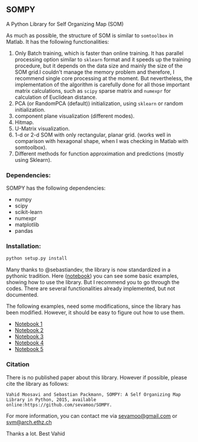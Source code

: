 SOMPY
-----
A Python Library for Self Organizing Map (SOM)

As much as possible, the structure of SOM is similar to `somtoolbox` in Matlab. It has the following functionalities:

1. Only Batch training, which is faster than online training. It has parallel processing option similar to `sklearn` format and it speeds up the training procedure, but it depends on the data size and mainly the size of the SOM grid.I couldn't manage the memory problem and therefore, I recommend single core processing at the moment. But nevertheless, the implementation of the algorithm is carefully done for all those important matrix calculations, such as `scipy` sparse matrix and `numexpr` for calculation of Euclidean distance.
2. PCA (or RandomPCA (default)) initialization, using `sklearn` or random initialization.
3. component plane visualization (different modes).
4. Hitmap.
5. U-Matrix visualization.
6. 1-d or 2-d SOM with only rectangular, planar grid. (works well in comparison with hexagonal shape, when I was checking in Matlab with somtoolbox).
7. Different methods for function approximation and predictions (mostly using Sklearn).


### Dependencies:
SOMPY has the following dependencies:
- numpy
- scipy
- scikit-learn
- numexpr
- matplotlib
- pandas

### Installation:
```Python
python setup.py install
```


Many thanks to @sebastiandev, the library is now standardized in a pythonic tradition. Here ([notebook](http://nbviewer.jupyter.org/gist/sevamoo/ec0eb28229304f4575085397138ba5b1)) you can see some basic examples, showing how to use the library.
But I recommend you to go through the codes. There are several functionalities already implemented, but not documented.

The following examples, need some modifications, since the library has been modified. However, it should be easy to figure out how to use them.

- [Notebook 1](http://bit.ly/1eZvaCM)
- [Notebook 2](http://bit.ly/1DHdLpn)
- [Notebook 3](http://bit.ly/1zfn77s)
- [Notebook 4]( http://vahidmoosavi.com/2014/02/18/a-self-organizing-map-som-package-in-python-sompy/)
- [Notebook 5](http://bit.ly/1ujaD36)

### Citation

There is no published paper about this library. However if possible, please cite the library as follows:

```
Vahid Moosavi and Sebastian Packmann, SOMPY: A Self Organizing Map Library in Python, 2015, available online:https://github.com/sevamoo/SOMPY.
```


For more information, you can contact me via sevamoo@gmail.com or svm@arch.ethz.ch




Thanks a lot. Best Vahid
